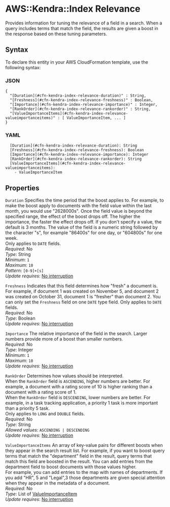 # AWS::Kendra::Index Relevance<a name="aws-properties-kendra-index-relevance"></a>

Provides information for tuning the relevance of a field in a search\. When a query includes terms that match the field, the results are given a boost in the response based on these tuning parameters\.

## Syntax<a name="aws-properties-kendra-index-relevance-syntax"></a>

To declare this entity in your AWS CloudFormation template, use the following syntax:

### JSON<a name="aws-properties-kendra-index-relevance-syntax.json"></a>

```
{
  "[Duration](#cfn-kendra-index-relevance-duration)" : String,
  "[Freshness](#cfn-kendra-index-relevance-freshness)" : Boolean,
  "[Importance](#cfn-kendra-index-relevance-importance)" : Integer,
  "[RankOrder](#cfn-kendra-index-relevance-rankorder)" : String,
  "[ValueImportanceItems](#cfn-kendra-index-relevance-valueimportanceitems)" : [ ValueImportanceItem, ... ]
}
```

### YAML<a name="aws-properties-kendra-index-relevance-syntax.yaml"></a>

```
  [Duration](#cfn-kendra-index-relevance-duration): String
  [Freshness](#cfn-kendra-index-relevance-freshness): Boolean
  [Importance](#cfn-kendra-index-relevance-importance): Integer
  [RankOrder](#cfn-kendra-index-relevance-rankorder): String
  [ValueImportanceItems](#cfn-kendra-index-relevance-valueimportanceitems): 
    - ValueImportanceItem
```

## Properties<a name="aws-properties-kendra-index-relevance-properties"></a>

`Duration`  <a name="cfn-kendra-index-relevance-duration"></a>
Specifies the time period that the boost applies to\. For example, to make the boost apply to documents with the field value within the last month, you would use "2628000s"\. Once the field value is beyond the specified range, the effect of the boost drops off\. The higher the importance, the faster the effect drops off\. If you don't specify a value, the default is 3 months\. The value of the field is a numeric string followed by the character "s", for example "86400s" for one day, or "604800s" for one week\.   
Only applies to `DATE` fields\.  
*Required*: No  
*Type*: String  
*Minimum*: `1`  
*Maximum*: `10`  
*Pattern*: `[0-9]+[s]`  
*Update requires*: [No interruption](https://docs.aws.amazon.com/AWSCloudFormation/latest/UserGuide/using-cfn-updating-stacks-update-behaviors.html#update-no-interrupt)

`Freshness`  <a name="cfn-kendra-index-relevance-freshness"></a>
Indicates that this field determines how "fresh" a document is\. For example, if document 1 was created on November 5, and document 2 was created on October 31, document 1 is "fresher" than document 2\. You can only set the `Freshness` field on one `DATE` type field\. Only applies to `DATE` fields\.  
*Required*: No  
*Type*: Boolean  
*Update requires*: [No interruption](https://docs.aws.amazon.com/AWSCloudFormation/latest/UserGuide/using-cfn-updating-stacks-update-behaviors.html#update-no-interrupt)

`Importance`  <a name="cfn-kendra-index-relevance-importance"></a>
The relative importance of the field in the search\. Larger numbers provide more of a boost than smaller numbers\.  
*Required*: No  
*Type*: Integer  
*Minimum*: `1`  
*Maximum*: `10`  
*Update requires*: [No interruption](https://docs.aws.amazon.com/AWSCloudFormation/latest/UserGuide/using-cfn-updating-stacks-update-behaviors.html#update-no-interrupt)

`RankOrder`  <a name="cfn-kendra-index-relevance-rankorder"></a>
Determines how values should be interpreted\.  
When the `RankOrder` field is `ASCENDING`, higher numbers are better\. For example, a document with a rating score of 10 is higher ranking than a document with a rating score of 1\.  
When the `RankOrder` field is `DESCENDING`, lower numbers are better\. For example, in a task tracking application, a priority 1 task is more important than a priority 5 task\.  
Only applies to `LONG` and `DOUBLE` fields\.  
*Required*: No  
*Type*: String  
*Allowed values*: `ASCENDING | DESCENDING`  
*Update requires*: [No interruption](https://docs.aws.amazon.com/AWSCloudFormation/latest/UserGuide/using-cfn-updating-stacks-update-behaviors.html#update-no-interrupt)

`ValueImportanceItems`  <a name="cfn-kendra-index-relevance-valueimportanceitems"></a>
An array of key\-value pairs for different boosts when they appear in the search result list\. For example, if you want to boost query terms that match the "department" field in the result, query terms that match this field are boosted in the result\. You can add entries from the department field to boost documents with those values higher\.  
For example, you can add entries to the map with names of departments\. If you add "HR", 5 and "Legal",3 those departments are given special attention when they appear in the metadata of a document\.  
*Required*: No  
*Type*: List of [ValueImportanceItem](aws-properties-kendra-index-valueimportanceitem.md)  
*Update requires*: [No interruption](https://docs.aws.amazon.com/AWSCloudFormation/latest/UserGuide/using-cfn-updating-stacks-update-behaviors.html#update-no-interrupt)